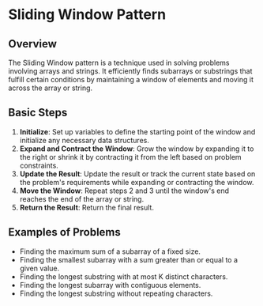 # Sliding Window Pattern

## Overview

The Sliding Window pattern is a technique used in solving problems involving arrays and strings. It efficiently finds subarrays or substrings that fulfill certain conditions by maintaining a window of elements and moving it across the array or string.

## Basic Steps

1. **Initialize**: Set up variables to define the starting point of the window and initialize any necessary data structures.
2. **Expand and Contract the Window**: Grow the window by expanding it to the right or shrink it by contracting it from the left based on problem constraints.
3. **Update the Result**: Update the result or track the current state based on the problem's requirements while expanding or contracting the window.
4. **Move the Window**: Repeat steps 2 and 3 until the window's end reaches the end of the array or string.
5. **Return the Result**: Return the final result.

## Examples of Problems

- Finding the maximum sum of a subarray of a fixed size.
- Finding the smallest subarray with a sum greater than or equal to a given value.
- Finding the longest substring with at most K distinct characters.
- Finding the longest subarray with contiguous elements.
- Finding the longest substring without repeating characters.
